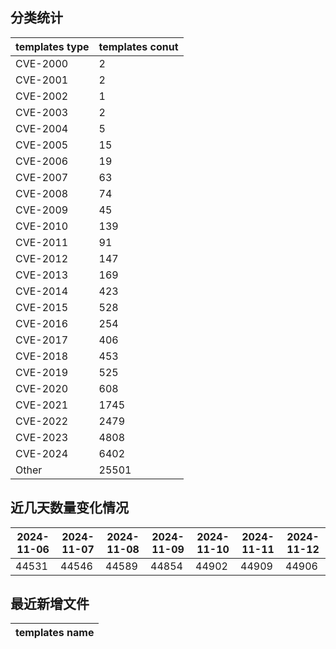 ## 分类统计
| templates type | templates conut | 
| --- | --- |
| CVE-2000 | 2 |
| CVE-2001 | 2 |
| CVE-2002 | 1 |
| CVE-2003 | 2 |
| CVE-2004 | 5 |
| CVE-2005 | 15 |
| CVE-2006 | 19 |
| CVE-2007 | 63 |
| CVE-2008 | 74 |
| CVE-2009 | 45 |
| CVE-2010 | 139 |
| CVE-2011 | 91 |
| CVE-2012 | 147 |
| CVE-2013 | 169 |
| CVE-2014 | 423 |
| CVE-2015 | 528 |
| CVE-2016 | 254 |
| CVE-2017 | 406 |
| CVE-2018 | 453 |
| CVE-2019 | 525 |
| CVE-2020 | 608 |
| CVE-2021 | 1745 |
| CVE-2022 | 2479 |
| CVE-2023 | 4808 |
| CVE-2024 | 6402 |
| Other | 25501 |
## 近几天数量变化情况
|2024-11-06 | 2024-11-07 | 2024-11-08 | 2024-11-09 | 2024-11-10 | 2024-11-11 | 2024-11-12|
|--- | ------ | ------ | ------ | ------ | ------ | ---|
|44531 | 44546 | 44589 | 44854 | 44902 | 44909 | 44906|
## 最近新增文件
| templates name | 
| --- |

